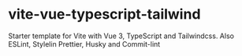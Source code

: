 # vite-vue-typescript-tailwind

Starter template for Vite with Vue 3, TypeScript and Tailwindcss. Also ESLint, Stylelin Prettier, Husky and Commit-lint
